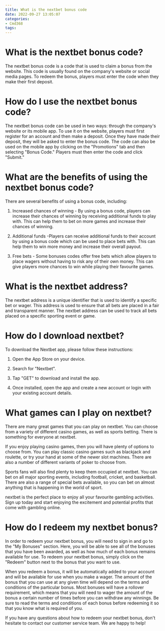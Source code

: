 ```yaml
---
title: What is the nextbet bonus code
date: 2022-09-27 13:05:07
categories:
- Cmd368
tags:
---
```



#  What is the nextbet bonus code?

The nextbet bonus code is a code that is used to claim a bonus from the website. This code is usually found on the company's website or social media pages. To redeem the bonus, players must enter the code when they make their first deposit.

# How do I use the nextbet bonus code?

The nextbet bonus code can be used in two ways: through the company's website or its mobile app. To use it on the website, players must first register for an account and then make a deposit. Once they have made their deposit, they will be asked to enter the bonus code. The code can also be used on the mobile app by clicking on the "Promotions" tab and then selecting "Bonus Code." Players must then enter the code and click "Submit."

# What are the benefits of using the nextbet bonus code?

There are several benefits of using a bonus code, including:

1) Increased chances of winning - By using a bonus code, players can increase their chances of winning by receiving additional funds to play with. This can help them to bet on more games and increase their chances of winning.

2) Additional funds -Players can receive additional funds to their account by using a bonus code which can be used to place bets with. This can help them to win more money and increase their overall payout.

3) Free bets - Some bonuses codes offer free bets which allow players to place wagers without having to risk any of their own money. This can give players more chances to win while playing their favourite games.

#  What is the nextbet address?

The nextbet address is a unique identifier that is used to identify a specific bet or wager. This address is used to ensure that all bets are placed in a fair and transparent manner. The nextbet address can be used to track all bets placed on a specific sporting event or game.

#  How do I download nextbet?

To download the Nextbet app, please follow these instructions:

1. Open the App Store on your device.

2. Search for "Nextbet".

3. Tap "GET" to download and install the app.

4. Once installed, open the app and create a new account or login with your existing account details.

#  What games can I play on nextbet?

There are many great games that you can play on nextbet. You can choose from a variety of different casino games, as well as sports betting. There is something for everyone at nextbet.

If you enjoy playing casino games, then you will have plenty of options to choose from. You can play classic casino games such as blackjack and roulette, or try your hand at some of the newer slot machines. There are also a number of different variants of poker to choose from.

Sports fans will also find plenty to keep them occupied at nextbet. You can bet on all major sporting events, including football, cricket, and basketball. There are also a range of special bets available, so you can bet on almost anything that is happening in the world of sport.

nextbet is the perfect place to enjoy all your favourite gambling activities. Sign up today and start enjoying the excitement and potential profits that come with gambling online.

#  How do I redeem my nextbet bonus?

In order to redeem your nextbet bonus, you will need to sign in and go to the "My Bonuses" section. Here, you will be able to see all of the bonuses that you have been awarded, as well as how much of each bonus remains available for use. To redeem your nextbet bonus, simply click on the "Redeem" button next to the bonus that you want to use.

When you redeem a bonus, it will be automatically added to your account and will be available for use when you make a wager. The amount of the bonus that you can use at any given time will depend on the terms and conditions of the particular bonus. Most bonuses will have a rollover requirement, which means that you will need to wager the amount of the bonus a certain number of times before you can withdraw any winnings. Be sure to read the terms and conditions of each bonus before redeeming it so that you know what is required of you.

If you have any questions about how to redeem your nextbet bonus, don't hesitate to contact our customer service team. We are happy to help!